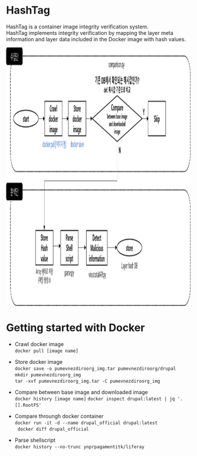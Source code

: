 # HashTag
HashTag is a container image integrity verification system.    
HashTag implements integrity verification by mapping the layer meta information and layer data included in the Docker image with hash values.


<img src="./flowchart_1.png"  width="500" height="700">

# Getting started with Docker
* Crawl docker image   
  ``` docker pull [image name] ```

* Store docker image   
    ``` docker save -o pumevnezdiroorg_img.tar pumevnezdiroorg/drupal ```   
    ``` mkdir pumevnezdiroorg_img ```   
    ``` tar -xvf pumevnezdiroorg_img.tar -C pumevnezdiroorg_img ```

* Compare between base image and downloaded image   
  ``` docker history [image name] ```
  ``` docker inspect drupal:latest | jq '.[].RootFS' ```

* Compare throungh docker container   
  ``` docker run -it -d --name drupal_official drupal:latest ```   
  ``` docker diff drupal_official```

* Parse shellscript   
    ``` docker history --no-trunc ynprpagamentitk/liferay ```
